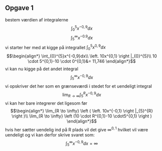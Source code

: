 
## Opgave 1
bestem værdien af integralerne 
$$\int_{0}^{5}x^{-0,9}dx$$
$$\int_{5}^{\infty}x^{-0.9}dx$$
vi starter her med at kigge på integrallet $\int_{0}^{5}x^{0,9}dx$
$$\begin{align*}
\int_{0}^{5}x^{-0,9}dx\\
\left. 10x^{0,1} \right |_{0}^{5}\\
10 \cdot 5^{0,1}-10 \cdot 0^{0,1}&= 11,746
\end{align*}$$
vi kan nu kigge på det andet integral
$$\int_{5}^{\infty}x^{-0,9}dx$$
vi opskriver det her som en grænseværdi i stedet for et uendeligt integral
$$\lim_{R \to \infty}\int_{5}^{R}x^{-0,9}dx$$
vi kan her bare integrerer det ligesom før
$$\begin{align*}
\lim_{R \to \infty} \left ( \left. 10x^{-0,1} \right |_{5}^{R} \right )\\
\lim_{R \to \infty} \left (10 \cdot R^{0,1}-10 \cdot5^{0,1} \right )
\end{align*}$$
hvis her sætter uendelig ind på R plads vil det give $\infty^{0,1}$ hvilket vil være uendeligt og vi kan derfor skrive svaret som:
$$\int_{5}^{\infty}x^{-0,9}dx=\infty$$
